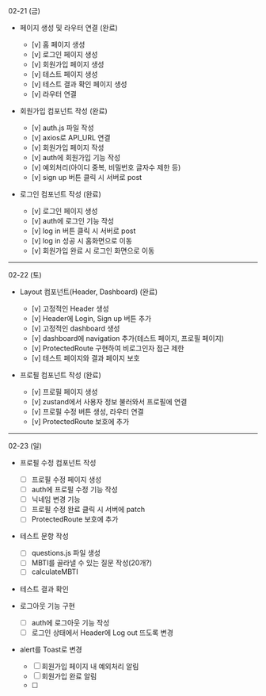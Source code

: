 02-21 (금)

- 페이지 생성 및 라우터 연결 (완료)

  - [v] 홈 페이지 생성
  - [v] 로그인 페이지 생성
  - [v] 회원가입 페이지 생성
  - [v] 테스트 페이지 생성
  - [v] 테스트 결과 확인 페이지 생성
  - [v] 라우터 연결

- 회원가입 컴포넌트 작성 (완료)

  - [v] auth.js 파일 작성
  - [v] axios로 API_URL 연결
  - [v] 회원가입 페이지 작성
  - [v] auth에 회원가입 기능 작성
  - [v] 예외처리(아이디 중복, 비밀번호 글자수 제한 등)
  - [v] sign up 버튼 클릭 시 서버로 post

- 로그인 컴포넌트 작성 (완료)

  - [v] 로그인 페이지 생성
  - [v] auth에 로그인 기능 작성
  - [v] log in 버튼 클릭 시 서버로 post
  - [v] log in 성공 시 홈화면으로 이동
  - [v] 회원가입 완료 시 로그인 화면으로 이동

---

02-22 (토)

- Layout 컴포넌트(Header, Dashboard) (완료)

  - [v] 고정적인 Header 생성
  - [v] Header에 Login, Sign up 버튼 추가
  - [v] 고정적인 dashboard 생성
  - [v] dashboard에 navigation 추가(테스트 페이지, 프로필 페이지)
  - [v] ProtectedRoute 구현하여 비로그인자 접근 제한
  - [v] 테스트 페이지와 결과 페이지 보호

- 프로필 컴포넌트 작성 (완료)

  - [v] 프로필 페이지 생성
  - [v] zustand에서 사용자 정보 불러와서 프로필에 연결
  - [v] 프로필 수정 버튼 생성, 라우터 연결
  - [v] ProtectedRoute 보호에 추가

---

02-23 (일)

- 프로필 수정 컴포넌트 작성

  - [ ] 프로필 수정 페이지 생성
  - [ ] auth에 프로필 수정 기능 작성
  - [ ] 닉네임 변경 기능
  - [ ] 프로필 수정 완료 클릭 시 서버에 patch
  - [ ] ProtectedRoute 보호에 추가

- 테스트 문항 작성

  - [ ] questions.js 파일 생성
  - [ ] MBTI를 골라낼 수 있는 질문 작성(20개?)
  - [ ] calculateMBTI

- 테스트 결과 확인

- 로그아웃 기능 구현

  - [ ] auth에 로그아웃 기능 작성
  - [ ] 로그인 상태에서 Header에 Log out 뜨도록 변경

- alert를 Toast로 변경
  - [ ] 회원가입 페이지 내 예외처리 알림
  - [ ] 회원가입 완료 알림
  - [ ]
